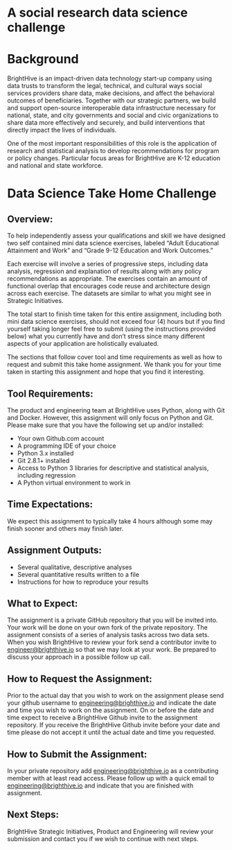 # A social research data science challenge

# Background

BrightHive is an impact-driven data technology start-up company using data trusts to transform the legal, technical, and cultural ways social services providers share data, make decisions, and affect the behavioral outcomes of beneficiaries. Together with our strategic partners, we build and support open-source interoperable data infrastructure necessary for national, state, and city governments and social and civic organizations to share data more effectively and securely, and build interventions that directly impact the lives of individuals.

One of the most important responsibilities of this role is the application of research and statistical analysis to develop recommendations for program or policy changes. Particular focus areas for BrightHive are K-12 education and national and state workforce.


# Data Science Take Home Challenge
## Overview: 
To help independently assess your qualifications and skill we have designed two self contained mini data science exercises, labeled “Adult Educational Attainment and Work” and “Grade 9-12 Education and Work Outcomes.”

Each exercise will involve a series of progressive steps, including data analysis, regression and explanation of results along with any policy recommendations as appropriate. The exercises contain an amount of functional overlap that encourages code reuse and architecture design across each exercise. The datasets are similar to what you might see in Strategic Initiatives.

The total start to finish time taken for this entire assignment, including both mini data science exercises, should not exceed four (4) hours but if you find yourself taking longer feel free to submit (using the instructions provided below) what you currently have and don’t stress since many different aspects of your application are holistically evaluated.

The sections that follow cover tool and time requirements as well as how to request and submit this take home assignment. We thank you for your time taken in starting this assignment and hope that you find it interesting.

## Tool Requirements: 
The product and engineering team at BrightHive uses Python, along with Git and Docker. However, this assignment will only focus on Python and Git. Please make sure that you have the following set up and/or installed:

* Your own Github.com account
* A programming IDE of your choice
* Python 3.x installed
* Git 2.8.1+ installed
* Access to Python 3 libraries for descriptive and statistical analysis, including regression
* A Python virtual environment to work in

## Time Expectations:
We expect this assignment to typically take 4 hours although some may finish sooner and others may finish later.

## Assignment Outputs:
* Several qualitative, descriptive analyses
* Several quantitative results written to a file
* Instructions for how to reproduce your results

## What to Expect: 
The assignment is a private GitHub repository that you will be invited into. 
Your work will be done on your own fork of the private repository.
The assignment consists of a series of analysis tasks across two data sets.
When you wish BrightHive to review your fork send a contributor invite to engineer@brighthive.io so that we may look at your work.
Be prepared to discuss your approach in a possible follow up call.

## How to Request the Assignment: 
Prior to the actual day that you wish to work on the assignment please send your github username to engineering@brighthive.io and indicate the date and time you wish to work on the assignment.
On or before the date and time expect to receive a BrightHive Github invite to the assignment repository.
If you receive the BrightHive Github invite before your date and time please do not accept it until the actual date and time you requested. 

## How to Submit the Assignment: 
In your private repository add engineering@brighthive.io as a contributing member with at least read access.
Please follow up with a quick email to engineering@brighthive.io and indicate that you are finished with assignment.

## Next Steps:
BrightHive Strategic Initiatives, Product and Engineering will review your submission and contact you if we wish to continue with next steps.
